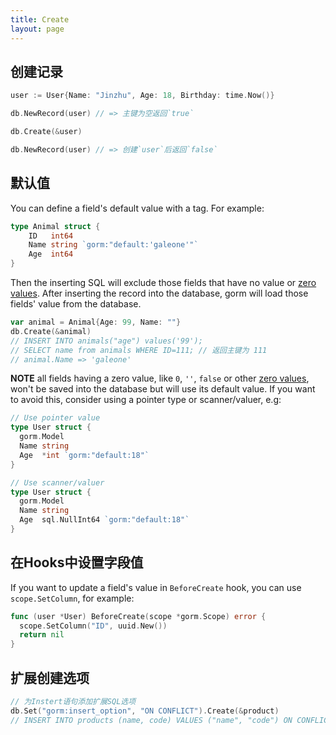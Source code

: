 ```yaml
---
title: Create
layout: page
---
```


## 创建记录

```go
user := User{Name: "Jinzhu", Age: 18, Birthday: time.Now()}

db.NewRecord(user) // => 主键为空返回`true`

db.Create(&user)

db.NewRecord(user) // => 创建`user`后返回`false`
```

## 默认值

You can define a field's default value with a tag. For example:

```go
type Animal struct {
    ID   int64
    Name string `gorm:"default:'galeone'"`
    Age  int64
}
```

Then the inserting SQL will exclude those fields that have no value or [zero values](https://tour.golang.org/basics/12). After inserting the record into the database, gorm will load those fields' value from the database.

```go
var animal = Animal{Age: 99, Name: ""}
db.Create(&animal)
// INSERT INTO animals("age") values('99');
// SELECT name from animals WHERE ID=111; // 返回主键为 111
// animal.Name => 'galeone'
```

**NOTE** all fields having a zero value, like `0`, `''`, `false` or other [zero values](https://tour.golang.org/basics/12), won't be saved into the database but will use its default value. If you want to avoid this, consider using a pointer type or scanner/valuer, e.g:

```go
// Use pointer value
type User struct {
  gorm.Model
  Name string
  Age  *int `gorm:"default:18"`
}

// Use scanner/valuer
type User struct {
  gorm.Model
  Name string
  Age  sql.NullInt64 `gorm:"default:18"`
}
```

## 在Hooks中设置字段值

If you want to update a field's value in `BeforeCreate` hook, you can use `scope.SetColumn`, for example:

```go
func (user *User) BeforeCreate(scope *gorm.Scope) error {
  scope.SetColumn("ID", uuid.New())
  return nil
}
```

## 扩展创建选项

```go
// 为Instert语句添加扩展SQL选项
db.Set("gorm:insert_option", "ON CONFLICT").Create(&product)
// INSERT INTO products (name, code) VALUES ("name", "code") ON CONFLICT;
```